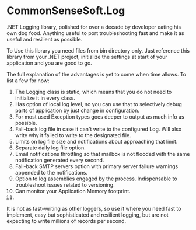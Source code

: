 # CommonSenseSoft.Log
.NET Logging library, polished for over a decade by developer eating his own dog food. Anything useful to port troubleshooting fast and make it as useful and resilient as possible.

To Use this library you need files from bin directory only.
Just reference this library from your .NET project, initialize the settings at start of your application and you are good to go.

The full explanation of the advantages is yet to come when time allows. To list a few for now:

1. The Logging class is static, which means that you do not need to initialize it in every class.
2. Has option of local log level, so you can use that to selectively debug parts of application by just change in configuration.
3. For most used Exception types goes deeper to output as much info as possible.
4. Fall-back log file in case it can't write to the configured Log. Will also write why it failed to write to the designated file.
5. Limits on log file size and notifications about approaching that limit.
6. Separate daily log file option.
7. Email notifications throttling so that mailbox is not flooded with the same notification generated every second.
8. Fall-back SMTP servers option with primary server failure warnings appended to the notifications.
9. Option to log assemblies engaged by the process. Indispensable to troubleshoot issues related to versioning.
10. Can monitor your Application Memory footprint.
11. 

It is not as fast-writing as other loggers, so use it where you need fast to implement, easy but sophisticated and resilient logging, but are not expecting to write millions of records per second.